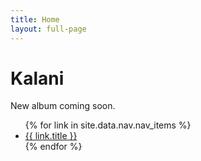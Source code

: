 ```yaml
---
title: Home
layout: full-page
---
```


# Kalani

New album coming soon.

<nav>
  <ul>
    {% for link in site.data.nav.nav_items %}
      <li><a href="{{ link.url }}">{{ link.title }}</a></li>
    {% endfor %}
  </ul>
</nav>
